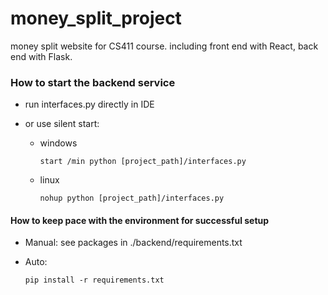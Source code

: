 # money_split_project
money split website for CS411 course.
including front end with React, back end with Flask.

### How to start the backend service

- run interfaces.py directly in IDE

- or use silent start: 

  - windows

    ```shell
    start /min python [project_path]/interfaces.py
    ```

  - linux

    ```
    nohup python [project_path]/interfaces.py
    ```

#### How to keep pace with the environment for successful setup

- Manual:	see packages in ./backend/requirements.txt

- Auto:

  ```shell
  pip install -r requirements.txt
  ```

  

